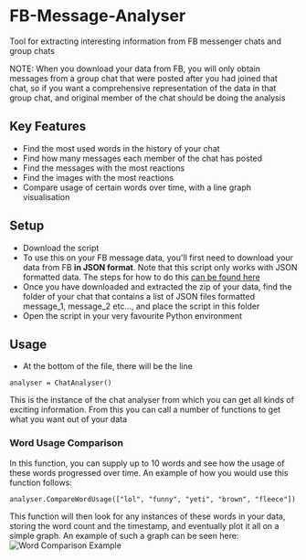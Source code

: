 # FB-Message-Analyser
Tool for extracting interesting information from FB messenger chats and group chats

NOTE: When you download your data from FB, you will only obtain messages from a group chat that were posted after you had joined that chat, so if you want a comprehensive representation of the data in that group chat, and original member of the chat should be doing the analysis

## Key Features
* Find the most used words in the history of your chat
* Find how many messages each member of the chat has posted
* Find the messages with the most reactions
* Find the images with the most reactions
* Compare usage of certain words over time, with a line graph visualisation

## Setup
* Download the script
* To use this on your FB message data, you'll first need to download your data from FB **in JSON format**. Note that this script only works with JSON formatted data. The steps for how to do this [can be found here](https://www.facebook.com/help/212802592074644)
* Once you have downloaded and extracted the zip of your data, find the folder of your chat that contains a list of JSON files formatted message_1, message_2 etc..., and place the script in this folder
* Open the script in your very favourite Python environment

## Usage
* At the bottom of the file, there will be the line
```
analyser = ChatAnalyser()
```
This is the instance of the chat analyser from which you can get all kinds of exciting information. From this you can call a number of functions to get what you want out of your data

### Word Usage Comparison
In this function, you can supply up to 10 words and see how the usage of these words progressed over time. An example of how you would use this function follows:
```
analyser.CompareWordUsage(["lol", "funny", "yeti", "brown", "fleece"])
```
This function will then look for any instances of these words in your data, storing the word count and the timestamp, and eventually plot it all on a simple graph. An example of such a graph can be seen here:
![Word Comparison Example](https://i.imgur.com/Ku2FRZX.png)

